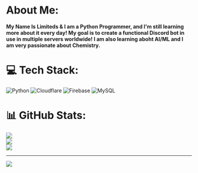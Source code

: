 #  About Me:
**My Name Is Limiteds & I am a Python Programmer, and I'm still learning more about it every day! My goal is to create a functional Discord bot in use in multiple servers worldwide! I am also learning aboht AI/ML and I am very passionate about Chemistry.**


# 💻 Tech Stack:
![Python](https://img.shields.io/badge/python-3670A0?style=flat&logo=python&logoColor=ffdd54) ![Cloudflare](https://img.shields.io/badge/Cloudflare-F38020?style=flat&logo=Cloudflare&logoColor=white) ![Firebase](https://img.shields.io/badge/firebase-a08021?style=flat&logo=firebase&logoColor=ffcd34) ![MySQL](https://img.shields.io/badge/mysql-4479A1.svg?style=flat&logo=mysql&logoColor=white)
# 📊 GitHub Stats:
![](https://github-readme-stats.vercel.app/api?username=ImLimiteds&theme=dark&hide_border=false&include_all_commits=true&count_private=true)<br/>
![](https://github-readme-streak-stats.herokuapp.com/?user=ImLimiteds&theme=dark&hide_border=false)<br/>
![](https://github-readme-stats.vercel.app/api/top-langs/?username=ImLimiteds&theme=dark&hide_border=false&include_all_commits=true&count_private=true&layout=compact)

---
[![](https://visitcount.itsvg.in/api?id=ImLimiteds&icon=2&color=1)](https://visitcount.itsvg.in)
